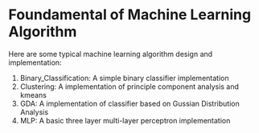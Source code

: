 # Foundamental of Machine Learning Algorithm
Here are some typical machine learning algorithm design and implementation:<br/>
1. Binary_Classification: A simple binary classifier implementation <br/>
2. Clustering: A implementation of principle component analysis and kmeans <br/>
3. GDA: A implementation of classifier based on Gussian Distribution Analysis <br/>
4. MLP: A basic three layer multi-layer perceptron implementation <br/>

